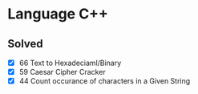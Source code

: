 # Language C++

## Solved

-   [x] 66 Text to Hexadeciaml/Binary
-   [x] 59 Caesar Cipher Cracker
-   [x] 44 Count occurance of characters in a Given String
